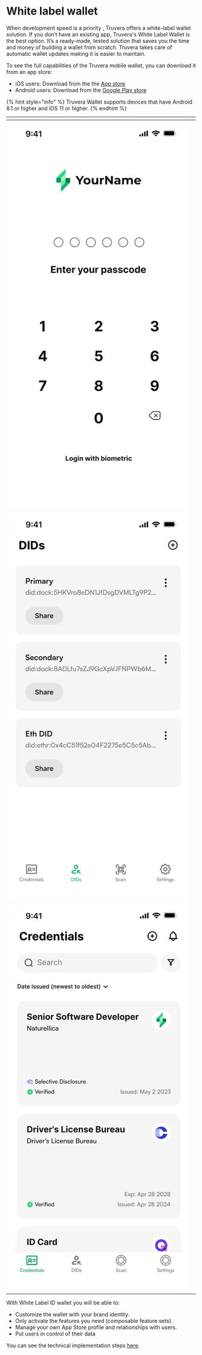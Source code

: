 # White label wallet

When development speed is a priority , Truvera offers a white-label wallet solution. If you don’t have an existing app, Truvera's White Label Wallet is the best option. It’s a ready-made, tested solution that saves you the time and money of building a wallet from scratch. Truvera takes care of automatic wallet updates making it is easier to maintain.

To see the full capabilities of the Truvera mobile wallet, you can download it from an app store:

* iOS users: Download from the the [App store](https://apps.apple.com/br/app/truvera-wallet/id6739359697)
* Android users: Download from the [Google Play store](https://play.google.com/store/apps/details?id=com.truvera.app)

{% hint style="info" %}
Truvera Wallet supports devices that have  Android 8.1 or higher and iOS 11 or higher.
{% endhint %}

<table data-view="cards"><thead><tr><th></th><th></th></tr></thead><tbody><tr><td><img src="../../.gitbook/assets/64d56c2d933df9ceec8f9b50_white label mockup 01.png" alt=""></td><td></td></tr><tr><td><img src="../../.gitbook/assets/64d56c2dca022c113851b25f_white label mockup 02.webp" alt=""></td><td></td></tr><tr><td><img src="../../.gitbook/assets/64d56c2d550809f0b632e773_white label mockup 03 (1).webp" alt=""></td><td></td></tr></tbody></table>

With White Label ID wallet you will be able to:

* Customize the wallet with your brand identity.
* Only activate the features you need (composable feature sets).
* Manage your own App Store profile and relationships with users.
* Put users in control of their data

You can see the technical implementation steps [here](configuration/).
